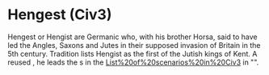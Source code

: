 # Hengest (Civ3)

Hengest or Hengist are Germanic who, with his brother Horsa, said to have led the Angles, Saxons and Jutes in their supposed invasion of Britain in the 5th century. Tradition lists Hengist as the first of the Jutish kings of Kent. A reused , he leads the s in the [List%20of%20scenarios%20in%20Civ3](scenario) in "".